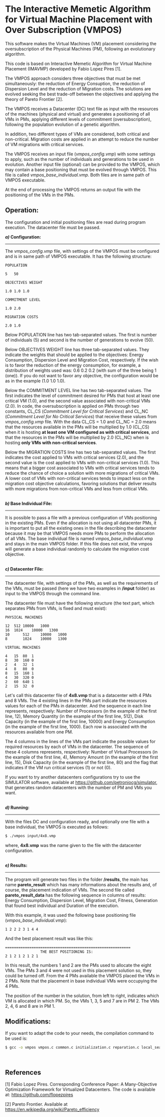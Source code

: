 # The Interactive Memetic Algorithm for Virtual Machine Placement with Over Subscription (VMPOS)

This software makes the Virtual Machines (VM) placement considering the oversubscription of the Physical Machines (PM), following an evolutionary algorithm. 

This code is based on Interactive Memetic Algorithm for Virtual Machine Placement (IMAVMP) developed by Fabio Lopez Pires [1].

The VMPOS approach considers three objectives that must be met simultaneously: the reduction of Energy Consuption, the reduction of Dispersion Level and the reduction of Migration costs. The solutions are evolved seeking the best trade-off between the objectives and applying the theory of Pareto Frontier [2].

The VMPOS receives a Datacenter (DC) text file as input with the resources of the machines (physical and virtual) and generates a positioning of all VMs in PMs, applying different levels of commitment (oversubscription), following the population evolution of a genetic algorithm. 

In addition, two different types of VMs are considered, both critical and non-critical. Migration costs are applied in an attempt to reduce the number of VM migrations with critical services.

The VMPOS receives an input file (*vmpos_config.vmp*) with some settings to apply, such as the number of individuals and generations to be used in evolution. Another input file (optional) can be provided to the VMPOS, which may contain a base positioning that must be evolved through VMPOS. This file is called *vmpos_base_individual.vmp*. Both files are in same path of VMPOS executable.

At the end of processing the VMPOS returns an output file with the positioning of the VMs in the PMs.

## Operation:

The configuration and initial positioning files are read during program execution. The datacenter file must be passed.

**_a)_ Configuration:**

---

The *vmpos_config.vmp* file, with settings of the VMPOS must be configured and is in same path of VMPOS executable. It has the following structure:

    POPULATION

    5	50

    OBJECTIVES WEIGHT

    1.0	1.0	1.0

    COMMITMENT LEVEL

    1.0	2.0

    MIGRATION COSTS

    2.0	1.0


Below POPULATION line has two tab-separated values. The first is number of individuals (5) and second is the number of generations to evolve (50).

Below OBJECTIVES WEIGHT line has three tab-separated values. They indicate the weights that should be applied to the objectives: Energy Consumption, Dispersion Level and Migration Cost, respectively. If the wish is to favor the reduction of the energy consumption, for example, a distribution of weights used was: 0.6 0.2 0.2 (with sum of the three being 1 (one)). If you do not want to favor any objective, the configuration would be as in the example (1.0 1.0 1.0). 

Below the COMMITMENT LEVEL line has two tab-separated values. The first indicates the level of commitment desired for PMs that host at least one critical VM (1.0), and the second value associated with non-critical VMs (2.0). 
In code, the oversubscription is applied on PMs through two constants, CL_CS (*Commitment Level for Critical Services*) and CL_NC (*Commitment Level for No Critical Services*) that receive these values from *vmpos_config.vmp* file. With the data CL_CS = 1.0 and CL_NC = 2.0 means that the resources available in the PMs will be multiplied by 1.0 (CL_CS) when it is hosting **at least one VM configured as with critical services**, and that the resources in the PMs will be multiplied by 2.0 (CL_NC) when is hosting **only VMs with non-critical services**.

Below the MIGRATION COSTS line has two tab-separated values. The first indicates the cost applied to VMs with critical services (2.0), and the second value is the cost applied to VMs with non-critical services (1.0). This means that a bigger cost associated to VMs with critical services tends to reduce the chance of choice a solution with more migrations of critical VMs. A lower cost of VMs with non-critical services tends to impact less on the migration cost objective calculations, favoring solutions that deliver results with more migrations from non-critical VMs and less from critical VMs.<br><br>

**_b)_ Base Individual File:**

---

It is possible to pass a file with a previous configuration of VMs positioning in the existing PMs. Even if the allocation is not using all datacenter PMs, it is important to put all the existing ones in the file describing the datacenter because it may be that VMPOS needs more PMs to perform the allocation of all VMs. The base individual file is named *vmpos_base_individual*.vmp and stays in the main VMPOS folder. If this file does not exist, the vmpos will generate a base individual randomly to calculate the migration cost objective.<br><br>


**_c)_ Datacenter File:**

---

The datacenter file, with settings of the PMs, as well as the requirements of the VMs, must be passed (here we have two examples in **/input** folder) as input to the VMPOS through the command line.

The datacenter file must have the following structure (the text part, which separates PMs from VMs, is fixed and must exist):

    PHYSICAL MACHINES

    12	512	10000	1000
    16	1024	10000	1300
    10      512     10000   1000
    8       1024	10000	1300

    VIRTUAL MACHINES

    4	15	80	1
    8	30	160	0
    2	4	32	1
    4	8	80	0
    8	15	160	1
    4	30	320	0
    2	60	640	1
    2	15	32	0

Let's call this datacenter file of **4x8.vmp** that is a datacenter with 4 PMs and 8 VMs. The 4 existing lines in the PMs part indicate the resources values for each of the PMs in datacenter. And the sequence in each line represents, respectively: Number of Processors (in the example of the first line, 12), Memory Quantity (in the example of the first line, 512), Disk Capacity (in the example of the first line, 10000) and Energy Consumption (in the example of the first line, 1000). Each row is associated with the resources available from one PM.

The 4 columns in the lines of the VMs part indicate the possible values for required resources by each of VMs in the datacenter. The sequence of these 4 columns represents, respectively: Number of Virtual Processors (in the example of the first line, 4), Memory Amount (in the example of the first line, 15), Disk Capacity (in the example of the first line, 80) and the flag that indicates if the VM run critical services (1) or not (0).

If you want to try another datacenters configurations try to use the SIMULATOR software, available at https://github.com/petroniocg/simulator, that generates random datacenters with the number of PM and VMs you want.<br><br>

**_d)_ Running:**

---

With the files DC and configuration ready, and optionally one file with a base individual, the VMPOS is executed as follows:


```sh
$ ./vmpos input/4x8.vmp
```

where, **4x8.vmp** was the name given to the file with the datacenter configuration.<br><br>

**_e)_ Results:**

---

The program will generate two files in the folder **/results**, the main has name **pareto_result** which has many informations about the results and, of course, the placement indication of VMs. The second file called **pareto_result_data** has the following sequence in columns of results: Energy Consumption, Dispersion Level, Migration Cost, Fitness, Generation that found best individual and Duration of the execution. 

With this example, it was used the following base positioning file (*vmpos_base_individual.vmp*):
 
    1 2 2 2 3 1 4 4

And the best placement result was like this:

    =========================================================
                    THE BEST POSITIONING IS:
    2 1 2 1 2 1 2 1

In this result, the numbers 1 and 2 are the PMs used to allocate the eight VMs. The PMs 3 and 4 were not used in this placement solution so, they could be turned off. From the 4 PMs available the VMPOS placed the VMs in 2 PMs. Note that the placement in base individual VMs were occupying the 4 PMs.

The position of the number in the solution, from left to right, indicates which VM is allocated in which PM. So, the VMs 1, 3, 5 and 7 are in PM 2. The VMs 2, 4, 6 and 8 are in PM 1.

## Modifications:

If you want to adapt the code to your needs, the compilation command to be used is:

```sh
$ gcc -o vmpos vmpos.c common.c initialization.c reparation.c local_search.c commitment.c pareto.c variation.c -g -lm
```

<br>

## References

[1] Fabio Lopez Pires. Corresponding Conference Paper: A Many-Objective Optimization Framework for Virtualized Datacenters. The code is available at: https://github.com/flopezpires

[2] Pareto Frontier. Available at https://en.wikipedia.org/wiki/Pareto_efficiency